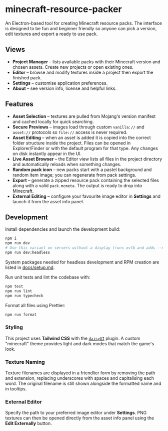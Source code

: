 # minecraft-resource-packer

An Electron-based tool for creating Minecraft resource packs. The interface is designed to be fun and beginner friendly so anyone can pick a version, edit textures and export a ready to use pack.

## Views

- **Project Manager** – lists available packs with their Minecraft version and chosen assets. Create new projects or open existing ones.
- **Editor** – browse and modify textures inside a project then export the finished pack.
- **Settings** – customise application preferences.
- **About** – see version info, license and helpful links.

## Features

- **Asset Selection** – textures are pulled from Mojang's version manifest and cached locally for quick searching.
- **Secure Previews** – images load through custom `vanilla://` and `asset://` protocols so `file://` access is never required.
- **Asset Editing** – when an asset is added it is copied into the correct folder structure inside the project. Files can be opened in Explorer/Finder or with the default program for that type. Any changes on disk instantly appear in the UI.
- **Live Asset Browser** – the Editor view lists all files in the project directory and automatically reloads when something changes.
- **Random pack icon** – new packs start with a pastel background and random item image; you can regenerate from pack settings.
- **Export** – generate a zipped resource pack containing the selected files along with a valid `pack.mcmeta`. The output is ready to drop into Minecraft.
- **External Editing** – configure your favourite image editor in **Settings** and launch it from the asset info panel.

## Development

Install dependencies and launch the development build:

```bash
npm i
npm run dev
# Use this variant on servers without a display (runs xvfb and adds --no-sandbox)
npm run dev:headless
```

System packages needed for headless development and RPM creation are listed in
[docs/setup.md](docs/setup.md).

Run unit tests and lint the codebase with:

```bash
npm test
npm run lint
npm run typecheck
```

Format all files using Prettier:

```bash
npm run format
```

### Styling

This project uses **Tailwind CSS** with the
[`daisyUI`](https://daisyui.com) plugin. A custom
"minecraft" theme provides light and dark modes that match the game's look.

### Texture Naming

Texture filenames are displayed in a friendlier form by removing the path and
extension, replacing underscores with spaces and capitalising each word. The
original filename is still shown alongside the formatted name and in tooltips.

### External Editor

Specify the path to your preferred image editor under **Settings**. PNG textures
can then be opened directly from the asset info panel using the **Edit
Externally** button.
